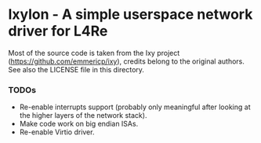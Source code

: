 # Ixylon - A simple userspace network driver for L4Re

Most of the source code is taken from the Ixy project
(https://github.com/emmericp/ixy), credits belong to the original authors.
See also the LICENSE file in this directory.


### TODOs

* Re-enable interrupts support (probably only meaningful after looking at the
  higher layers of the network stack).
* Make code work on big endian ISAs.
* Re-enable Virtio driver.
